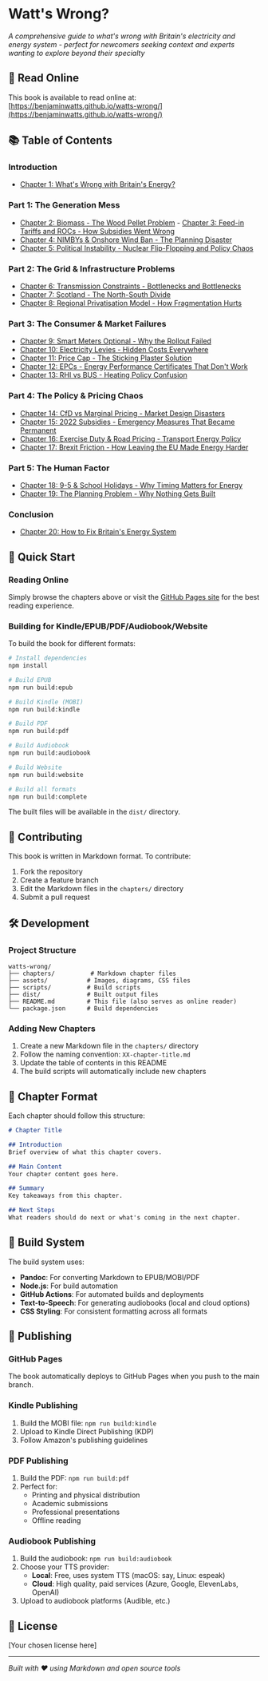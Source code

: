 # Watt's Wrong?

*A comprehensive guide to what's wrong with Britain's electricity and energy system - perfect for newcomers seeking context and experts wanting to explore beyond their specialty*

## 📖 Read Online

This book is available to read online at: [https://benjaminwatts.github.io/watts-wrong/](https://benjaminwatts.github.io/watts-wrong/)

## 📚 Table of Contents

### Introduction
- [Chapter 1: What's Wrong with Britain's Energy?](chapters/01-introduction.md)

### Part 1: The Generation Mess
- [Chapter 2: Biomass - The Wood Pellet Problem](chapters/02-biomass.md)
        - [Chapter 3: Feed-in Tariffs and ROCs - How Subsidies Went Wrong](chapters/03-feed-in-tariffs-and-rocs.md)
- [Chapter 4: NIMBYs & Onshore Wind Ban - The Planning Disaster](chapters/04-nimbys-wind-ban.md)
- [Chapter 5: Political Instability - Nuclear Flip-Flopping and Policy Chaos](chapters/05-political-instability.md)

### Part 2: The Grid & Infrastructure Problems
- [Chapter 6: Transmission Constraints - Bottlenecks and Bottlenecks](chapters/06-transmission-constraints.md)
- [Chapter 7: Scotland - The North-South Divide](chapters/07-scotland.md)
- [Chapter 8: Regional Privatisation Model - How Fragmentation Hurts](chapters/08-regional-privatisation.md)

### Part 3: The Consumer & Market Failures
- [Chapter 9: Smart Meters Optional - Why the Rollout Failed](chapters/09-smart-meters.md)
- [Chapter 10: Electricity Levies - Hidden Costs Everywhere](chapters/10-electricity-levies.md)
- [Chapter 11: Price Cap - The Sticking Plaster Solution](chapters/11-price-cap.md)
- [Chapter 12: EPCs - Energy Performance Certificates That Don't Work](chapters/12-epcs.md)
- [Chapter 13: RHI vs BUS - Heating Policy Confusion](chapters/13-rhi-vs-bus.md)

### Part 4: The Policy & Pricing Chaos
- [Chapter 14: CfD vs Marginal Pricing - Market Design Disasters](chapters/14-cfd-vs-marginal-pricing.md)
- [Chapter 15: 2022 Subsidies - Emergency Measures That Became Permanent](chapters/15-2022-subsidies.md)
- [Chapter 16: Exercise Duty & Road Pricing - Transport Energy Policy](chapters/16-exercise-duty-road-pricing.md)
- [Chapter 17: Brexit Friction - How Leaving the EU Made Energy Harder](chapters/17-brexit-friction.md)

### Part 5: The Human Factor
- [Chapter 18: 9-5 & School Holidays - Why Timing Matters for Energy](chapters/18-9-5-school-holidays.md)
- [Chapter 19: The Planning Problem - Why Nothing Gets Built](chapters/19-planning-problem.md)

### Conclusion
- [Chapter 20: How to Fix Britain's Energy System](chapters/20-conclusion.md)

## 🚀 Quick Start

### Reading Online
Simply browse the chapters above or visit the [GitHub Pages site](https://yourusername.github.io/watts-wrong/) for the best reading experience.

### Building for Kindle/EPUB/PDF/Audiobook/Website
To build the book for different formats:

```bash
# Install dependencies
npm install

# Build EPUB
npm run build:epub

# Build Kindle (MOBI)
npm run build:kindle

# Build PDF
npm run build:pdf

# Build Audiobook
npm run build:audiobook

# Build Website
npm run build:website

# Build all formats
npm run build:complete
```

The built files will be available in the `dist/` directory.

## 📝 Contributing

This book is written in Markdown format. To contribute:

1. Fork the repository
2. Create a feature branch
3. Edit the Markdown files in the `chapters/` directory
4. Submit a pull request

## 🛠️ Development

### Project Structure
```
watts-wrong/
├── chapters/          # Markdown chapter files
├── assets/           # Images, diagrams, CSS files
├── scripts/          # Build scripts
├── dist/             # Built output files
├── README.md         # This file (also serves as online reader)
└── package.json      # Build dependencies
```

### Adding New Chapters
1. Create a new Markdown file in the `chapters/` directory
2. Follow the naming convention: `XX-chapter-title.md`
3. Update the table of contents in this README
4. The build scripts will automatically include new chapters

## 📖 Chapter Format

Each chapter should follow this structure:

```markdown
# Chapter Title

## Introduction
Brief overview of what this chapter covers.

## Main Content
Your chapter content goes here.

## Summary
Key takeaways from this chapter.

## Next Steps
What readers should do next or what's coming in the next chapter.
```

## 🔧 Build System

The build system uses:
- **Pandoc**: For converting Markdown to EPUB/MOBI/PDF
- **Node.js**: For build automation
- **GitHub Actions**: For automated builds and deployments
- **Text-to-Speech**: For generating audiobooks (local and cloud options)
- **CSS Styling**: For consistent formatting across all formats

## 📱 Publishing

### GitHub Pages
The book automatically deploys to GitHub Pages when you push to the main branch.

### Kindle Publishing
1. Build the MOBI file: `npm run build:kindle`
2. Upload to Kindle Direct Publishing (KDP)
3. Follow Amazon's publishing guidelines

### PDF Publishing
1. Build the PDF: `npm run build:pdf`
2. Perfect for:
   - Printing and physical distribution
   - Academic submissions
   - Professional presentations
   - Offline reading

### Audiobook Publishing
1. Build the audiobook: `npm run build:audiobook`
2. Choose your TTS provider:
   - **Local**: Free, uses system TTS (macOS: say, Linux: espeak)
   - **Cloud**: High quality, paid services (Azure, Google, ElevenLabs, OpenAI)
3. Upload to audiobook platforms (Audible, etc.)

## 📄 License

[Your chosen license here]

---

*Built with ❤️ using Markdown and open source tools* 